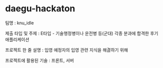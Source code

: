 # daegu-hackaton

팀명 : knu_idle


제출 타입 및 주제 : E타입 - 기술행정병이나 운전병 등(군대) 각종 분과에 합격한 후기 애플리케이션


프로젝트 한 줄 설명 : 입영 예정자의 입영 관련 지식을 해겷하기 위해


프로젝트에 활용된 기술 : 프론트, 서버
